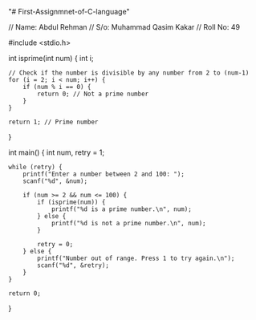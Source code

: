 "# First-Assignmnet-of-C-language" 

// Name: Abdul Rehman 
// S/o: Muhammad Qasim Kakar
// Roll No: 49

#include <stdio.h>

int isprime(int num) {
    int i;

    // Check if the number is divisible by any number from 2 to (num-1)
    for (i = 2; i < num; i++) {
        if (num % i == 0) {
            return 0; // Not a prime number
        }
    }

    return 1; // Prime number
}

int main() {
    int num, retry = 1;

    while (retry) {
        printf("Enter a number between 2 and 100: ");
        scanf("%d", &num);

        if (num >= 2 && num <= 100) {
            if (isprime(num)) {
                printf("%d is a prime number.\n", num);
            } else {
                printf("%d is not a prime number.\n", num);
            }

            retry = 0;
        } else {
            printf("Number out of range. Press 1 to try again.\n");
            scanf("%d", &retry);
        }
    }

    return 0;
}
